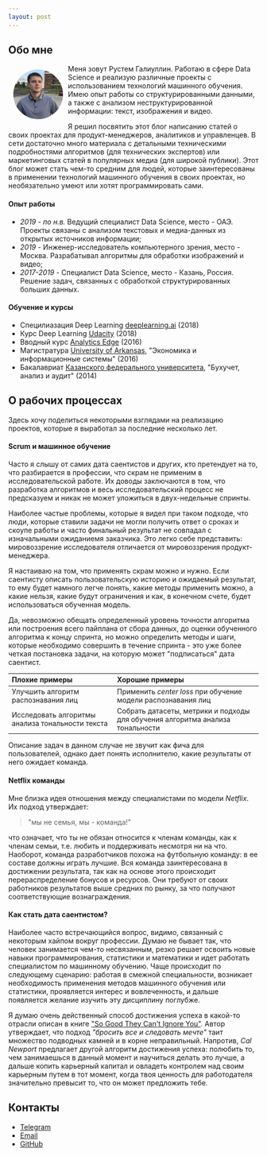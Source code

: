 ```yaml
---
layout: post
---
```


## Обо мне

<img src="/assets/images/me.jpg" alt="me" style="width:100px; height: 100px; float:left; border-radius: 50%; margin: 10px;">
Меня зовут Рустем Галиуллин. Работаю в сфере Data Science и реализую различные проекты с использованием технологий машинного обучения. Имею опыт работы со структурированными данными, а также с анализом неструктурированной информации: текст, изображения и видео.


Я решил посвятить этот блог написанию статей о своих проектах для продукт-менеджеров, аналитиков и управленцев. В сети достаточно много материала с детальными техническими подробностями алгоритмов (для технических экспертов) или маркетинговых статей в популярных медиа (для широкой публики). Этот блог может стать чем-то средним для людей, которые заинтересованы в применении технологий машинного обучения в своих проектах, но необязательно умеют или хотят программировать сами.

#### Опыт работы

- _2019 - по н.в._ Ведущий специалист Data Science, место - ОАЭ. Проекты связаны с анализом текстовых и медиа-данных из открытых источников информации;
- _2019_ - Инженер-исследователь компьютерного зрения, место - Москва. Разрабатывал алгоритмы для обработки изображений и видео;
- _2017-2019_ - Специалист Data Science, место - Казань, Россия. Решение задач, связанных с обработкой структурированных больших данных.

#### Обучение и курсы

- Специлиазация Deep Learning [deeplearning.ai](https://www.deeplearning.ai/deep-learning-specialization/) (2018)
- Курс Deep Learning [Udacity](https://classroom.udacity.com/courses/ud730) (2018)
- Вводный курс [Analytics Edge](https://www.edx.org/course/the-analytics-edge) (2016)
- Магистратура [University of Arkansas](https://www.uark.edu), "Экономика и информационные системы" (2016)
- Бакалавриат [Казанского федерального университета](https://kpfu.ru), "Бухучет, анализ и аудит" (2014)

## О рабочих процессах

Здесь хочу поделиться некоторыми взглядами на реализацию проектов, которые я выработал за последние несколько лет.

#### Scrum и машинное обучение

Часто я слышу от самих дата саентистов и других, кто претендует на то, что разбирается в профессии, что скрам не применим в исследовательской работе. Их доводы заключаются в том, что разработка алгоритмов и весь исследовательский процесс не предсказуем и никак не может уложиться в двух-недельные спринты.

Наиболее частые проблемы, которые я видел при таком подходе, что люди, которые ставили задачи не могли получить ответ о сроках и скоупе работы и часто финальный результат не совпадал с изначальными ожиданиемя заказчика. Это легко себе представить: мировоззрение исследователя отличается от мировоззрения продукт-менеджера.

Я настаиваю на том, что применять скрам можно и нужно. Если саентисту описать пользовательскую историю и ожидаемый результат, то ему будет намного легче понять, какие методы применить можно, а какие нельзя, какие будут ограничения и как, в конечном счете, будет использоваться обученная модель.

Да, невозможно обещать определенный уровень точности алгоритма или построения всего пайплана от сбора данных, до оценки обученного алгоритма к концу спринта, но можно определить методы и шаги, которые необходимо совершить в течение спринта - это уже более четкая постановка задачи, на которую может "подписаться" дата саентист.

| Плохие примеры     | Хорошие примеры  |
| :------------- | :------------- |
| Улучшить алгоритм распознавания лиц      | Применить _center loss_ при обучение модели распознавания лиц |
| Исследовать алгоритмы анализа тональности текста | Собрать датасеты, метрики и подходы для обучения алгоритма анализа тональности |

Описание задач в данном случае не звучит как фича для пользователей, однако дает понять исполнителю, какие результаты от него ожидает команда.

#### Netflix команды

Мне близка идея отношения между специалистами по модели _Netflix_. Их подход утверждает:
> "мы не семья, мы - команда!"

что означает, что ты не обязан относится к членам команды, как к членам семьи, т.е. любить и поддерживать несмотря ни на что. Наоборот, команда разработчиков похожа на футбольную команду: в ее составе должны играть лучшие. Вся команда заинтересована в достижении результата, так как на основе этого происходит перераспределение бонусов и ресурсов. Они требуют от своих работников результатов выше средних по рынку, за что получают соответствующие вознаграждения.

#### Как стать дата саентистом?

Наиболее часто встречающийся вопрос, видимо, связанный с некоторым хайпом вокруг профессии. Думаю не бывает так, что человек занимается чем-то несвязанным, резко решает освоить новые навыки программирования, статистики и математики и идет работать специалистом по машинному обучению. Чаще происходит по следующему сценарию: работая в смежной специальности, возникает необходимость применения методов машинного обучения или статистики, проявляется интерес и вовлеченность, и дальше появляется желание изучить эту дисциплину поглубже.

Я думаю очень действенный способ достижения успеха в какой-то отрасли описан в книге ["So Good They Can't Ignore You"](https://www.amazon.com/Good-They-Cant-Ignore-You/dp/1455509124). Автор утверждает, что подход _"бросить все и следовать мечте"_ таит множество подводных камней и в корне неправильный. Напротив, _Cal Newport_ предлагает другой алгоритм достижения успеха: полюбить то, чем занимаешься в данный момент и научиться делать это лучше, а дальше копить карьерный капитал и овладеть контролем над своим карьерным путем в тот момент, когда твоя ценность для работодателя значительно превысит то, что он может предложить тебе.

## Контакты

- <a href="https://t.me/rusteam11" target="_blank">Telegram</a>
- [Email](mailto:rustemgal@gmail.com)
- <a href="https://github.com/Rusteam" target="_blank">GitHub</a>
